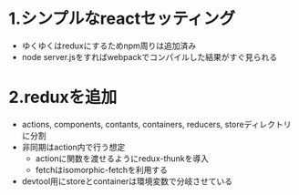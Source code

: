 # 1.シンプルなreactセッティング

* ゆくゆくはreduxにするためnpm周りは追加済み
* node server.jsをすればwebpackでコンパイルした結果がすぐ見られる


# 2.reduxを追加

* actions, components, contants, containers, reducers, storeディレクトリに分割
* 非同期はaction内で行う想定
  * actionに関数を渡せるようにredux-thunkを導入
  * fetchはisomorphic-fetchを利用する
* devtool用にstoreとcontainerは環境変数で分岐させている
